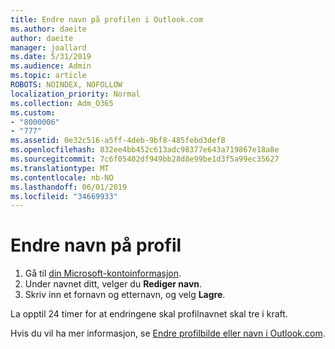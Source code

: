 ```yaml
---
title: Endre navn på profilen i Outlook.com
ms.author: daeite
author: daeite
manager: joallard
ms.date: 5/31/2019
ms.audience: Admin
ms.topic: article
ROBOTS: NOINDEX, NOFOLLOW
localization_priority: Normal
ms.collection: Adm_O365
ms.custom:
- "8000006"
- "777"
ms.assetid: 0e32c516-a5ff-4deb-9bf8-485febd3def8
ms.openlocfilehash: 832ee4bb452c613adc98377e643a719867e18a8e
ms.sourcegitcommit: 7c6f05402df949bb28d8e99be1d3f5a99ec35627
ms.translationtype: MT
ms.contentlocale: nb-NO
ms.lasthandoff: 06/01/2019
ms.locfileid: "34669933"
---
```

# <a name="change-your-profile-name"></a>Endre navn på profil

1. Gå til [din Microsoft-kontoinformasjon](https://go.microsoft.com/fwlink/p/?linkid=860841).
2. Under navnet ditt, velger du **Rediger navn**.
3. Skriv inn et fornavn og etternavn, og velg **Lagre**.

La opptil 24 timer for at endringene skal profilnavnet skal tre i kraft.
  
Hvis du vil ha mer informasjon, se [Endre profilbilde eller navn i Outlook.com](https://go.microsoft.com/fwlink/?linkid=873110).